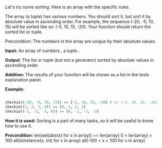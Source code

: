 Let's try some sorting. Here is an array with the specific rules.

The array (a tuple) has various numbers. You should sort it, but sort it by absolute value in ascending order. For example, the sequence (-20, -5, 10, 15) will be sorted like so: (-5, 10, 15, -20). Your function should return the sorted list or tuple.

Precondition: The numbers in the array are unique by their absolute values.

**Input:** An array of numbers , a tuple..

**Output:** The list or tuple (but not a generator) sorted by absolute values in ascending order.

**Addition:** The results of your function will be shown as a list in the tests explanation panel.

**Example:**

```python

checkio((-20, -5, 10, 15)) == [-5, 10, 15, -20] # or (-5, 10, 15, -20)
checkio((1, 2, 3, 0)) == [0, 1, 2, 3]
checkio((-1, -2, -3, 0)) == [0, -1, -2, -3]

```

**How it is used:** Sorting is a part of many tasks, so it will be useful to know how to use it.

**Precondition:** len(set(abs(x) for x in array)) == len(array)
0 < len(array) < 100
all(isinstance(x, int) for x in array)
all(-100 < x < 100 for x in array)